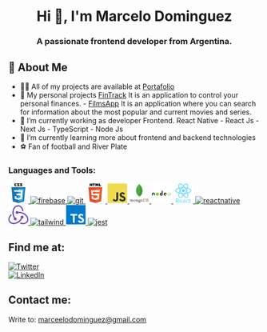 <h1 align="center">Hi 👋, I'm Marcelo Dominguez</h1>
<h3 align="center">A passionate frontend developer from Argentina.</h3>

## 🚀 About Me
- 👨‍💻 All of my projects are available at [Portafolio](https://portafolio-seven-eta.vercel.app/)
- 🚀 My personal projects [FinTrack](https://play.google.com/store/apps/details?id=com.controldecostos) It is an application to control your personal finances. - [FilmsApp](https://play.google.com/store/apps/details?id=com.searchmovie) 
It is an application where you can search for information about the most popular and current movies and series.
- 🔭 I’m currently working as developer Frontend. React Native - React Js - Next Js - TypeScript - Node Js
- 🌱 I’m currently learning more about frontend and backend technologies
- ⚽️ Fan of football and River Plate



<h3 align="left">Languages and Tools:</h3>
<p align="left"> <a href="https://www.w3schools.com/css/" target="_blank" rel="noreferrer"> <img src="https://raw.githubusercontent.com/devicons/devicon/master/icons/css3/css3-original-wordmark.svg" alt="css3" width="40" height="40"/> </a> <a href="https://firebase.google.com/" target="_blank" rel="noreferrer"> <img src="https://www.vectorlogo.zone/logos/firebase/firebase-icon.svg" alt="firebase" width="40" height="40"/> </a> <a href="https://git-scm.com/" target="_blank" rel="noreferrer"> <img src="https://www.vectorlogo.zone/logos/git-scm/git-scm-icon.svg" alt="git" width="40" height="40"/> </a> <a href="https://www.w3.org/html/" target="_blank" rel="noreferrer"> <img src="https://raw.githubusercontent.com/devicons/devicon/master/icons/html5/html5-original-wordmark.svg" alt="html5" width="40" height="40"/> </a> <a href="https://developer.mozilla.org/en-US/docs/Web/JavaScript" target="_blank" rel="noreferrer"> <img src="https://raw.githubusercontent.com/devicons/devicon/master/icons/javascript/javascript-original.svg" alt="javascript" width="40" height="40"/> </a> <a href="https://www.mongodb.com/" target="_blank" rel="noreferrer"> <img src="https://raw.githubusercontent.com/devicons/devicon/master/icons/mongodb/mongodb-original-wordmark.svg" alt="mongodb" width="40" height="40"/> </a> <a href="https://nodejs.org" target="_blank" rel="noreferrer"> <img src="https://raw.githubusercontent.com/devicons/devicon/master/icons/nodejs/nodejs-original-wordmark.svg" alt="nodejs" width="40" height="40"/> </a> <a href="https://reactjs.org/" target="_blank" rel="noreferrer"> <img src="https://raw.githubusercontent.com/devicons/devicon/master/icons/react/react-original-wordmark.svg" alt="react" width="40" height="40"/> </a> <a href="https://reactnative.dev/" target="_blank" rel="noreferrer"> <img src="https://reactnative.dev/img/header_logo.svg" alt="reactnative" width="40" height="40"/> </a> <a href="https://redux.js.org" target="_blank" rel="noreferrer"> <img src="https://raw.githubusercontent.com/devicons/devicon/master/icons/redux/redux-original.svg" alt="redux" width="40" height="40"/> </a> <a href="https://tailwindcss.com/" target="_blank" rel="noreferrer"> <img src="https://www.vectorlogo.zone/logos/tailwindcss/tailwindcss-icon.svg" alt="tailwind" width="40" height="40"/> </a> <a href="https://www.typescriptlang.org/" target="_blank" rel="noreferrer"> <img src="https://raw.githubusercontent.com/devicons/devicon/master/icons/typescript/typescript-original.svg" alt="typescript" width="40" height="40"/> </a> <a href="https://jestjs.io" target="_blank" rel="noreferrer"> <img src="https://www.vectorlogo.zone/logos/jestjsio/jestjsio-icon.svg" alt="jest" width="40" height="40"/> </a> </p>



## Find me at:
[![Twitter](https://img.shields.io/badge/Twitter-@MarceeDominguez-1DA1F2?style=for-the-badge&logo=twitter&logoColor=white&labelColor=101010)](https://twitter.com/MarceeDominguez)
</br>
[![LinkedIn](https://img.shields.io/badge/LinkedIn-Marcelo_Dominguez-0077B5?style=for-the-badge&logo=linkedin&logoColor=white&labelColor=101010)](https://www.linkedin.com/in/marcelo-dominguez-351570194/)
</br>

## Contact me:
Write to: marceelodominguez@gmail.com


